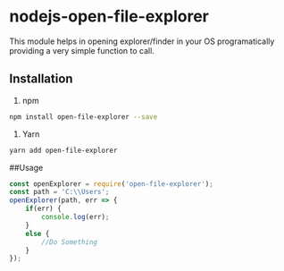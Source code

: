 # nodejs-open-file-explorer
This module helps in opening explorer/finder in your OS programatically providing a very simple function to call.

## Installation

1) npm
```sh
npm install open-file-explorer --save
```
1) Yarn
```sh
yarn add open-file-explorer
```

##Usage

```javascript
const openExplorer = require('open-file-explorer');
const path = 'C:\\Users';
openExplorer(path, err => {
    if(err) {
        console.log(err);
    }
    else {
        //Do Something
    }
});
```

